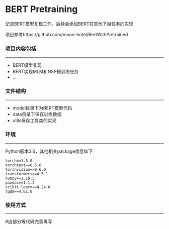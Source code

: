 # BERT Pretraining
记录BERT模型复现工作，后续会添加BERT在其他下游任务的实现

项目参考https://github.com/moon-hotel/BertWithPretrained

### 项目内容包括
---
-  BERT模型复现
-  BERT实现MLM和NSP预训练任务
-  ...

### 文件结构
----
- model目录下为BERT模型代码
- data目录下保存训练数据
- utils保存工具类的实现


### 环境
---
Python版本3.6，其他相关package信息如下
```
torch==1.5.0
torchtext==0.6.0
torchvision==0.6.0
transformers==4.5.1
numpy==1.19.5
pandas==1.1.5
scikit-learn==0.24.0
tqdm==4.61.0
```

### 使用方式
-------
\#这部分等代码完善再写




